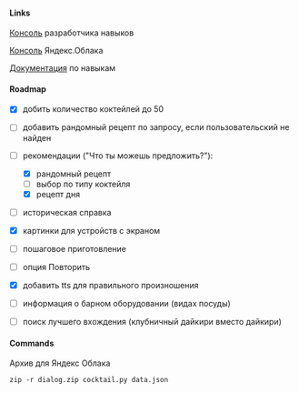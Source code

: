 #### Links

[Консоль](https://dialogs.yandex.ru/developer/skills/962f71ad-583a-4393-899b-a98578ac657b) разработчика навыков

[Консоль](https://console.cloud.yandex.ru/folders/b1gts2evht57ue2k9gp5/functions/function/d4epuoh3cv0og66hsbf7) Яндекс.Облака

[Документация](https://yandex.ru/dev/dialogs/alice/doc/protocol.html) по навыкам

#### Roadmap

- [x] добить количество коктейлей до 50
- [ ] добавить рандомный рецепт по запросу, если пользовательский не найден
- [ ] рекомендации ("Что ты можешь предложить?"):
    - [x] рандомный рецепт 
    - [ ] выбор по типу коктейля
    - [x] рецепт дня
- [ ] историческая справка
- [x] картинки для устройств с экраном
- [ ] пошаговое приготовление
- [ ] опция Повторить
- [x] добавить tts для правильного произношения
- [ ] информация о барном оборудовании (видах посуды)
- [ ] поиск лучшего вхождения (клубничный дайкири вместо дайкири)


#### Commands
Архив для Яндекс Облака

```zip -r dialog.zip cocktail.py data.json```